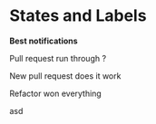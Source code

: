 # States and Labels

**Best notifications**

Pull request run through ?

New pull request does it work

Refactor won everything

asd

